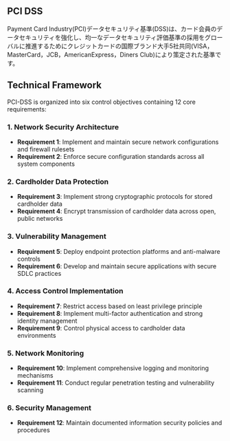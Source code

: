 ## PCI DSS  
Payment Card Industry(PCI)データセキュリティ基準(DSS)は、カード会員のデータセキュリティを強化し、均一なデータセキュリティ評価基準の採用をグローバルに推進するためにクレジットカードの国際ブランド大手5社共同(VISA，MasterCard，JCB，AmericanExpress，Diners Club)により策定された基準です。

## Technical Framework

PCI-DSS is organized into six control objectives containing 12 core requirements:

### 1. Network Security Architecture

- **Requirement 1**: Implement and maintain secure network configurations and firewall rulesets
- **Requirement 2**: Enforce secure configuration standards across all system components

### 2. Cardholder Data Protection

- **Requirement 3**: Implement strong cryptographic protocols for stored cardholder data
- **Requirement 4**: Encrypt transmission of cardholder data across open, public networks

### 3. Vulnerability Management

- **Requirement 5**: Deploy endpoint protection platforms and anti-malware controls
- **Requirement 6**: Develop and maintain secure applications with secure SDLC practices

### 4. Access Control Implementation

- **Requirement 7**: Restrict access based on least privilege principle
- **Requirement 8**: Implement multi-factor authentication and strong identity management
- **Requirement 9**: Control physical access to cardholder data environments

### 5. Network Monitoring

- **Requirement 10**: Implement comprehensive logging and monitoring mechanisms
- **Requirement 11**: Conduct regular penetration testing and vulnerability scanning

### 6. Security Management

- **Requirement 12**: Maintain documented information security policies and procedures
